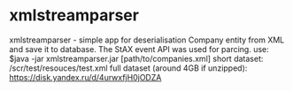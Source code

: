 # xmlstreamparser
xmlstreamparser - simple app for deserialisation Company entity from XML and save it to database. The StAX event API was used for parcing.
use:
$java -jar xmlstreamparser.jar [path/to/companies.xml]
short dataset: /scr/test/resouces/test.xml
full dataset (around 4GB if unzipped): https://disk.yandex.ru/d/4urwxfjH0jODZA
